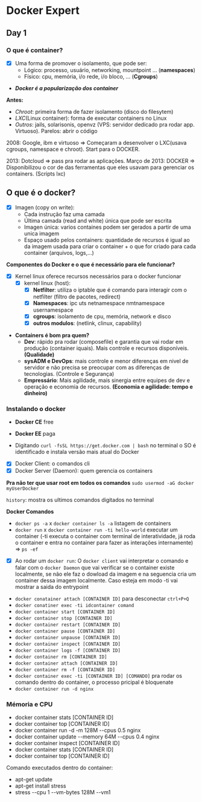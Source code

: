 
# Docker Expert

## Day 1

### O que é container?
- [x] Uma forma de promover o isolamento, que pode ser: 
    - Lógico: processo, usuário, networking, mountpoint ... (**namespaces**)
    - Físico: cpu, memória, i/o rede, i/o bloco, ... (**Cgroups**)
    

- **_Docker é a popularização dos container_**

**Antes:** 
- *Chroot*: primeira forma de fazer isolamento (disco do filesytem)
- *LXC*(Linux container): forma de executar containers no Linux
- *Outros*: jails, solarisonis, openvz (VPS: servidor dedicado pra rodar app. Virtuoso). Parelos: abrir o código

2008: Google, ibm e virtuoso => Começaram a desenvolver o LXC(usava cgroups, namespace e chroot). Start para o DOCKER.

2013: Dotcloud => pass pra rodar as aplicações. 
Março de 2013: DOCKER =>  Disponibilizou o cor de das ferramentas que eles usavam para gerenciar os containers. (Scripts lxc)

## O que é o docker?
- [x] Imagen (copy on write): 
    - Cada instrução faz uma camada
    - Última camada (read and white) única que pode ser escrita
    - Imagen única: varios containes podem ser gerados a partir de uma unica imagem
    - Espaço usado pelos containers: quantidade de recursos é igual ao da imagem usada para criar o container + o que for criado para cada container (arquivos, logs,...) 
 

**Componentes do Docker e o que é necessário para ele funcionar?**
- [x] Kernel linux oferece recursos necessários para o docker funcionar
    - [x] kernel linux (host):  
        - [x] **Netfilter**: utiliza o iptable que é comando para interagir com o netfilter (filtro de pacotes, redirect)
        - [x] **Namespaces**: ipc uts netnamespace nmtnamespace usernamespace
        - [x] **cgroups**: isolamento de cpu, memória, network e disco
        - [x] **outros modulos**: (netlink, clinux, capability)
        
- **Containers é bom pra quem?**
    - **Dev**: rápido pra rodar (composefile) e garantia que vai rodar em produção (container iquais). Mais controle e recursos disponíveis. **(Qualidade)**
    - **sysADM e DevOps**:  mais controle e menor diferenças em nivel de servidor e não precisa se preocupar com as diferenças de tecnologias. (Controle e Segurança)
    - **Empressário**: Mais agilidade, mais sinergia entre equipes de dev e operação e economia de recursos. **(Economia e agilidade: tempo e dinheiro)**  

### Instalando o docker
- **Docker CE** free 
- **Docker EE** paga

- Digitando `curl -fsSL https://get.docker.com | bash` no terminal o SO é identificado e instala versão mais atual do Docker 

- [x] Docker Client: o comandos cli
- [x] Docker Server (Daemon): quem gerencia os containers

**Pra não ter que usar root em todos os comandos**
`sudo usermod -aG docker myUserDocker`

`history`: mostra os ultimos comandos digitados no terminal

**Docker Comandos**
- `docker ps -a` x `docker container ls -a` listagem de containers
- `docker run` x `docker container run -ti hello-world` executar um container
(-ti executa o container com terminal de interatividade, já roda o container e entra no container para fazer as interações internamente) => `ps -ef`

- [x] Ao rodar um `docker run`: O `docker client` vai interpretar o comando e falar com o `docker Daemon` que vai verificar se o container existe localmente, se não ele faz o dowload da imagem e na seguencia cria um container dessa imagem localmente. Caso esteja em modo -ti vai mostrar a saida do entrypoint

-  `docker conatainer attach [CONTAINER ID]` para desconectar `ctrl+P+Q`
-  `docker conatiner exec -ti idcontainer comand` 
-  `docker container start [CONTAINER ID]`
-  `docker container stop [CONTAINER ID]`
-  `docker container restart [CONTAINER ID]`
-  `docker container pause [CONTAINER ID]`
-  `docker container unpause [CONTAINER ID]`
-  `docker container inspect [CONTAINER ID]`
-  `docker container logs -f [CONTAINER ID]`
-  `docker container rm [CONTAINER ID]`
-  `docker container attach [CONTAINER ID]`
-  `docker container rm -f [CONTAINER ID]`
-  `docker container exec -ti [CONTAINER ID] [COMANDO]` pra rodar os comando dentro do container, o processo pricipal é bloquenate
-  `docker container run -d nginx`

### Mémoria e CPU
- docker container stats [CONTAINER ID]
- docker container top [CONTAINER ID]
- docker container run -d -m 128M --cpus 0.5 nginx
- docker container update --memory 64M --cpus 0.4 nginx
- docker container inspect [CONTAINER ID]
- docker container stats [CONTAINER ID]
- docker container top [CONTAINER ID]

Comando executados dentro do container:

- apt-get update
- apt-get install stress
- stress --cpu 1 --vm-bytes 128M --vm1
